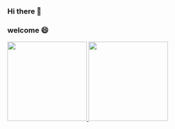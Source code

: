 ### Hi there 👋

<!--
**xiyoo0812/xiyoo0812** is a ✨ _special_ ✨ repository because its `README.md` (this file) appears on your GitHub profile.

Here are some ideas to get you started:

- 🔭 I’m currently working on ...
- 🌱 I’m currently learning ...
- 👯 I’m looking to collaborate on ...
- 🤔 I’m looking for help with ...
- 💬 Ask me about ...
- 📫 How to reach me: ...
- 😄 Pronouns: ...
- ⚡ Fun fact: ...
-->
### welcome :smile:

<p align="left">
<a href="https://github.com/cloudfreexiao">
  <img height="180em" src="https://github-readme-stats-eight-theta.vercel.app/api/top-langs/?username=xiyoo0812&layout=compact&langs_count=8&theme=algolia"/>
  <img height="180em" src="https://github-readme-stats-eight-theta.vercel.app/api?username=xiyoo0812&show_icons=true&theme=algolia&include_all_commits=true&count_private=true"/>
</a>
</p>
